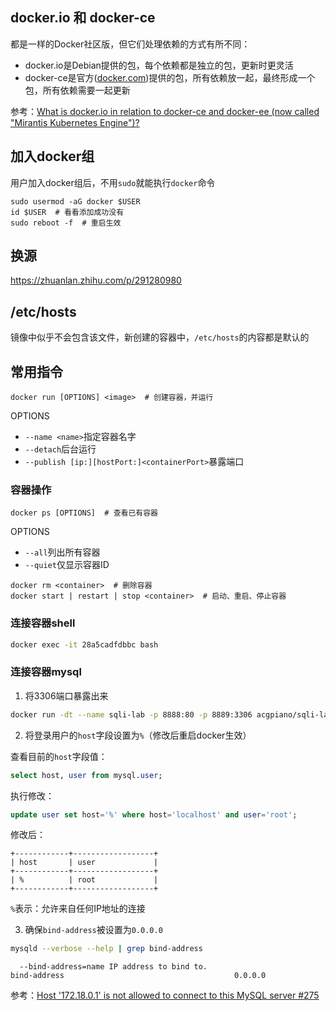 ## docker.io 和 docker-ce

都是一样的Docker社区版，但它们处理依赖的方式有所不同：

- docker.io是Debian提供的包，每个依赖都是独立的包，更新时更灵活
- docker-ce是官方([docker.com](https://www.docker.com/))提供的包，所有依赖放一起，最终形成一个包，所有依赖需要一起更新

参考：[What is docker.io in relation to docker-ce and docker-ee (now called "Mirantis Kubernetes Engine")?](https://stackoverflow.com/questions/45023363/what-is-docker-io-in-relation-to-docker-ce-and-docker-ee-now-called-mirantis-k)

## 加入docker组

用户加入docker组后，不用`sudo`就能执行`docker`命令

```shell
sudo usermod -aG docker $USER
id $USER  # 看看添加成功没有
sudo reboot -f  # 重启生效
```

## 换源

https://zhuanlan.zhihu.com/p/291280980

## /etc/hosts

镜像中似乎不会包含该文件，新创建的容器中，`/etc/hosts`的内容都是默认的

## 常用指令

```shell
docker run [OPTIONS] <image>  # 创建容器，并运行
```

OPTIONS

- `--name <name>`指定容器名字
- `--detach`后台运行
- `--publish [ip:][hostPort:]<containerPort>`暴露端口

### 容器操作

```shell
docker ps [OPTIONS]  # 查看已有容器
```

OPTIONS

- `--all`列出所有容器
- `--quiet`仅显示容器ID

```shell
docker rm <container>  # 删除容器
docker start | restart | stop <container>  # 启动、重启、停止容器
```

### 连接容器shell

```bash
docker exec -it 28a5cadfdbbc bash
```

### 连接容器mysql

1. 将3306端口暴露出来

```bash
docker run -dt --name sqli-lab -p 8888:80 -p 8889:3306 acgpiano/sqli-labs:latest
```

2. 将登录用户的`host`字段设置为`%`（修改后重启docker生效）

查看目前的`host`字段值：

```sql
select host, user from mysql.user;
```

执行修改：

```sql
update user set host='%' where host='localhost' and user='root';
```

修改后：

```
+------------+------------------+
| host       | user             |
+------------+------------------+
| %          | root             |
+------------+------------------+
```

`%`表示：允许来自任何IP地址的连接

3. 确保`bind-address`被设置为`0.0.0.0`

```bash
mysqld --verbose --help | grep bind-address
```

```
  --bind-address=name IP address to bind to.
bind-address                                      0.0.0.0
```

参考：[Host '172.18.0.1' is not allowed to connect to this MySQL server #275](https://github.com/docker-library/mysql/issues/275#issuecomment-292208567)
